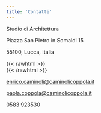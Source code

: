 ```yaml
---
title: 'Contatti'
---
```

Studio di Architettura

Piazza San Pietro in Somaldi 15 

55100, Lucca, Italia 

{{< rawhtml >}}
    <br>
    <a href="javascript:location='mailto:\u0073\u0074\u0075\u0064\u0069\u006f\u0040\u0073\u0074\u0075\u0064\u0069\u006f\u0063\u0061\u006d\u0069\u006e\u006f\u006c\u0069\u0063\u006f\u0070\u0070\u006f\u006c\u0061\u002e\u0069\u0074';void 0"><script type="text/javascript">document.write('\u0073\u0074\u0075\u0064\u0069\u006f\u0040\u0073\u0074\u0075\u0064\u0069\u006f\u0063\u0061\u006d\u0069\u006e\u006f\u006c\u0069\u0063\u006f\u0070\u0070\u006f\u006c\u0061\u002e\u0069\u0074')</script>
    </a>
{{< /rawhtml >}}

enrico.caminoli@caminolicoppola.it

paola.coppola@caminolicoppola.it

0583 923530